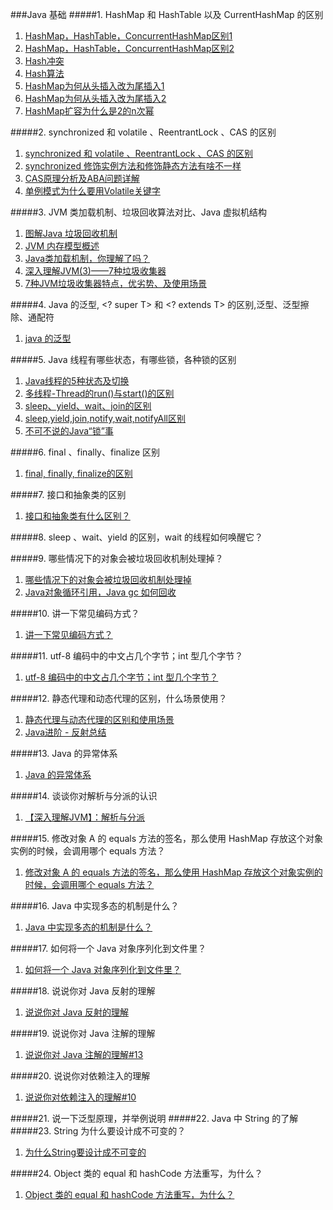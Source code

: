 ###Java 基础
#####1. HashMap 和 HashTable 以及 CurrentHashMap 的区别

1. [HashMap，HashTable，ConcurrentHashMap区别1](https://www.jianshu.com/p/0e3c7bfa6064)
2. [HashMap，HashTable，ConcurrentHashMap区别2](https://juejin.im/post/6844903597373669389)
3. [ Hash冲突](https://zhuanlan.zhihu.com/p/29520044)
4. [ Hash算法](https://www.liaoxuefeng.com/wiki/1252599548343744/1304227729113121)
5. [ HashMap为何从头插入改为尾插入1](https://www.jianshu.com/p/0df1f25139e4)
6.  [ HashMap为何从头插入改为尾插入2](https://juejin.im/post/6844903682664824845#heading-)
7.  [ HashMap扩容为什么是2的n次幂](https://blog.csdn.net/wzl1369248650/article/details/105033348?utm_medium=distribute.pc_relevant_t0.none-task-blog-BlogCommendFromMachineLearnPai2-1.channel_param&depth_1-utm_source=distribute.pc_relevant_t0.none-task-blog-BlogCommendFromMachineLearnPai2-1.channel_param)
 
#####2. synchronized 和 volatile 、ReentrantLock 、CAS 的区别

1. [synchronized 和 volatile 、ReentrantLock 、CAS 的区别](https://blog.csdn.net/songzi1228/article/details/99975018)
2. [synchronized 修饰实例方法和修饰静态方法有啥不一样](https://blog.csdn.net/u010842515/article/details/65443084)
3. [CAS原理分析及ABA问题详解](https://juejin.im/post/6844903796129136647)
4. [单例模式为什么要用Volatile关键字](https://blog.csdn.net/songzi1228/article/details/90714122)

#####3. JVM 类加载机制、垃圾回收算法对比、Java 虚拟机结构

1. [图解Java 垃圾回收机制](https://blog.csdn.net/justloveyou_/article/details/71216049)
2. [JVM 内存模型概述](https://blog.csdn.net/justloveyou_/article/details/71189093)
3. [Java类加载机制，你理解了吗？](https://baijiahao.baidu.com/s?id=1636309817155065432&wfr=spider&for=pc)
4. [深入理解JVM(3)——7种垃圾收集器](https://crowhawk.github.io/2017/08/15/jvm_3/)
5. [7种JVM垃圾收集器特点，优劣势、及使用场景](https://zhuanlan.zhihu.com/p/58896728)

#####4. Java 的泛型, <? super T> 和 <? extends T> 的区别,泛型、泛型擦除、通配符

1. [java 的泛型](https://juejin.im/post/6844903650788114439)

#####5. Java 线程有哪些状态，有哪些锁，各种锁的区别

1. [Java线程的5种状态及切换](https://www.cnblogs.com/aspirant/p/8900276.html)
2. [多线程-Thread的run()与start()的区别](https://www.cnblogs.com/aspirant/p/8879628.html)
3. [sleep、yield、wait、join的区别](https://www.cnblogs.com/aspirant/p/8876670.html)
4. [sleep,yield,join,notify,wait,notifyAll区别](https://www.cnblogs.com/hudingbo/p/3541090.html)
5. [不可不说的Java“锁”事](https://tech.meituan.com/2018/11/15/java-lock.html)

#####6. final 、finally、finalize 区别

1. [final, finally, finalize的区别](https://wiki.jikexueyuan.com/project/java-interview-question/java/final,_finally,_finalize.html)

#####7. 接口和抽象类的区别

1. [接口和抽象类有什么区别？](https://www.zhihu.com/question/20149818)

#####8. sleep 、wait、yield 的区别，wait 的线程如何唤醒它？

#####9. 哪些情况下的对象会被垃圾回收机制处理掉？

1. [哪些情况下的对象会被垃圾回收机制处理掉](https://cloud.tencent.com/developer/article/1332790)
2. [Java对象循环引用，Java gc 如何回收](https://blog.csdn.net/Leonardo9029/article/details/50241115)

#####10. 讲一下常见编码方式？

1. [讲一下常见编码方式？](https://www.jianshu.com/p/54a3b6988368)

#####11. utf-8 编码中的中文占几个字节；int 型几个字节？
 
1. [utf-8 编码中的中文占几个字节；int 型几个字节？](https://blog.csdn.net/bluetjs/article/details/52936943)

#####12. 静态代理和动态代理的区别，什么场景使用？

1. [静态代理与动态代理的区别和使用场景](https://jesse505.github.io/2018/03/12/2018-03-12-Android-Dynamic-proxy/)
2. [Java进阶 - 反射总结](https://jesse505.github.io/2018/03/04/2018-03-04-Java-reflect-01/)

#####13. Java 的异常体系

1. [Java 的异常体系](https://www.cnblogs.com/aspirant/p/10790803.html)

#####14. 谈谈你对解析与分派的认识

1. [【深入理解JVM】：解析与分派](https://blog.csdn.net/u011080472/article/details/51334288)

#####15. 修改对象 A 的 equals 方法的签名，那么使用 HashMap 存放这个对象实例的时候，会调用哪个 equals 方法？

1. [修改对象 A 的 equals 方法的签名，那么使用 HashMap 存放这个对象实例的时候，会调用哪个 equals 方法？](https://www.jianshu.com/p/985534b21089)

#####16. Java 中实现多态的机制是什么？

1. [Java 中实现多态的机制是什么？](https://blog.csdn.net/z10z32/article/details/67639166)

#####17. 如何将一个 Java 对象序列化到文件里？

1. [如何将一个 Java 对象序列化到文件里？](https://blog.csdn.net/github_37130188/article/details/94589960)

#####18. 说说你对 Java 反射的理解

1. [说说你对 Java 反射的理解]()

#####19. 说说你对 Java 注解的理解

1. [说说你对 Java 注解的理解#13](https://github.com/langsun/Learn/blob/master/QA.md)

#####20. 说说你对依赖注入的理解

1. [说说你对依赖注入的理解#10](https://github.com/langsun/Learn/blob/master/QA.md)

#####21. 说一下泛型原理，并举例说明
#####22. Java 中 String 的了解
#####23. String 为什么要设计成不可变的？

1. [为什么String要设计成不可变的](https://blog.csdn.net/renfufei/article/details/16808775)

#####24. Object 类的 equal 和 hashCode 方法重写，为什么？

1. [Object 类的 equal 和 hashCode 方法重写，为什么？]()


 















